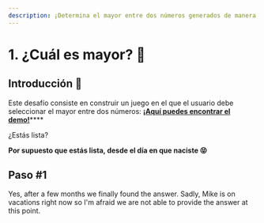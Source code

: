 ```yaml
---
description: ¡Determina el mayor entre dos números generados de manera aleatoria!
---
```


# 1. ¿Cuál es mayor? 🙌

## Introducción 💪 <a id="1-introduccion"></a>

Este desafío consiste en construir un juego en el que el usuario debe seleccionar el mayor entre dos números: [**¡Aquí puedes encontrar el demo!**](https://angular-zvms6e.stackblitz.io)\*\*\*\*

¿Estás lista?

**Por supuesto que estás lista, desde el día en que naciste 😝**

## Paso \#1 

Yes, after a few months we finally found the answer. Sadly, Mike is on vacations right now so I'm afraid we are not able to provide the answer at this point.



